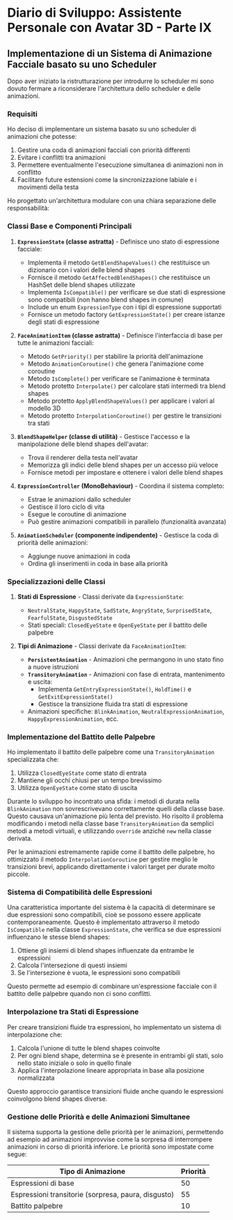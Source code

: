 # Diario di Sviluppo: Assistente Personale con Avatar 3D - Parte IX

## Implementazione di un Sistema di Animazione Facciale basato su uno Scheduler

Dopo aver iniziato la ristrutturazione per introdurre lo scheduler mi sono dovuto fermare a riconsiderare l'architettura dello scheduler e delle animazioni.

### Requisiti

Ho deciso di implementare un sistema basato su uno scheduler di animazioni che potesse:
1. Gestire una coda di animazioni facciali con priorità differenti
2. Evitare i conflitti tra animazioni
3. Permettere eventualmente l'esecuzione simultanea di animazioni non in conflitto
4. Facilitare future estensioni come la sincronizzazione labiale e i movimenti della testa

Ho progettato un'architettura modulare con una chiara separazione delle responsabilità:

### Classi Base e Componenti Principali

1. **`ExpressionState` (classe astratta)** - Definisce uno stato di espressione facciale:
   - Implementa il metodo `GetBlendShapeValues()` che restituisce un dizionario con i valori delle blend shapes
   - Fornisce il metodo `GetAffectedBlendShapes()` che restituisce un HashSet delle blend shapes utilizzate
   - Implementa `IsCompatible()` per verificare se due stati di espressione sono compatibili (non hanno blend shapes in comune)
   - Include un enum `ExpressionType` con i tipi di espressione supportati
   - Fornisce un metodo factory `GetExpressionState()` per creare istanze degli stati di espressione

2. **`FaceAnimationItem` (classe astratta)** - Definisce l'interfaccia di base per tutte le animazioni facciali:
   - Metodo `GetPriority()` per stabilire la priorità dell'animazione
   - Metodo `AnimationCoroutine()` che genera l'animazione come coroutine
   - Metodo `IsComplete()` per verificare se l'animazione è terminata
   - Metodo protetto `Interpolate()` per calcolare stati intermedi tra blend shapes
   - Metodo protetto `ApplyBlendShapeValues()` per applicare i valori al modello 3D
   - Metodo protetto `InterpolationCoroutine()` per gestire le transizioni tra stati

3. **`BlendShapeHelper` (classe di utilità)** - Gestisce l'accesso e la manipolazione delle blend shapes dell'avatar:
   - Trova il renderer della testa nell'avatar
   - Memorizza gli indici delle blend shapes per un accesso più veloce
   - Fornisce metodi per impostare e ottenere i valori delle blend shapes

4. **`ExpressionController` (MonoBehaviour)** - Coordina il sistema completo:
   - Estrae le animazioni dallo scheduler
   - Gestisce il loro ciclo di vita
   - Esegue le coroutine di animazione
   - Può gestire animazioni compatibili in parallelo (funzionalità avanzata)

5. **`AnimationScheduler` (componente indipendente)** - Gestisce la coda di priorità delle animazioni:
   - Aggiunge nuove animazioni in coda
   - Ordina gli inserimenti in coda in base alla priorità

### Specializzazioni delle Classi

1. **Stati di Espressione** - Classi derivate da `ExpressionState`:
   - `NeutralState`, `HappyState`, `SadState`, `AngryState`, `SurprisedState`, `FearfulState`, `DisgustedState`
   - Stati speciali: `ClosedEyeState` e `OpenEyeState` per il battito delle palpebre

2. **Tipi di Animazione** - Classi derivate da `FaceAnimationItem`:
   - **`PersistentAnimation`** - Animazioni che permangono in uno stato fino a nuove istruzioni
   - **`TransitoryAnimation`** - Animazioni con fase di entrata, mantenimento e uscita:
     - Implementa `GetEntryExpressionState()`, `HoldTime()` e `GetExitExpressionState()`
     - Gestisce la transizione fluida tra stati di espressione
   - Animazioni specifiche: `BlinkAnimation`, `NeutralExpressionAnimation`, `HappyExpressionAnimation`, ecc.

### Implementazione del Battito delle Palpebre

Ho implementato il battito delle palpebre come una `TransitoryAnimation` specializzata che:
1. Utilizza `ClosedEyeState` come stato di entrata
2. Mantiene gli occhi chiusi per un tempo brevissimo
3. Utilizza `OpenEyeState` come stato di uscita

Durante lo sviluppo ho incontrato una sfida: i metodi di durata nella `BlinkAnimation` non sovrescrivevano correttamente quelli della classe base. Questo causava un'animazione più lenta del previsto. Ho risolto il problema modificando i metodi nella classe base `TransitoryAnimation` da semplici metodi a metodi virtuali, e utilizzando `override` anziché `new` nella classe derivata.

Per le animazioni estremamente rapide come il battito delle palpebre, ho ottimizzato il metodo `InterpolationCoroutine` per gestire meglio le transizioni brevi, applicando direttamente i valori target per durate molto piccole.

### Sistema di Compatibilità delle Espressioni

Una caratteristica importante del sistema è la capacità di determinare se due espressioni sono compatibili, cioè se possono essere applicate contemporaneamente. Questo è implementato attraverso il metodo `IsCompatible` nella classe `ExpressionState`, che verifica se due espressioni influenzano le stesse blend shapes:

1. Ottiene gli insiemi di blend shapes influenzate da entrambe le espressioni
2. Calcola l'intersezione di questi insiemi
3. Se l'intersezione è vuota, le espressioni sono compatibili

Questo permette ad esempio di combinare un'espressione facciale con il battito delle palpebre quando non ci sono conflitti.

### Interpolazione tra Stati di Espressione

Per creare transizioni fluide tra espressioni, ho implementato un sistema di interpolazione che:
1. Calcola l'unione di tutte le blend shapes coinvolte
2. Per ogni blend shape, determina se è presente in entrambi gli stati, solo nello stato iniziale o solo in quello finale
3. Applica l'interpolazione lineare appropriata in base alla posizione normalizzata

Questo approccio garantisce transizioni fluide anche quando le espressioni coinvolgono blend shapes diverse.

### Gestione delle Priorità e delle Animazioni Simultanee

Il sistema supporta la gestione delle priorità per le animazioni, permettendo ad esempio ad animazioni improvvise come la sorpresa di interrompere animazioni in corso di priorità inferiore. Le priorità sono impostate come segue:

| Tipo di Animazione | Priorità |
|--------------------|----------|
| Espressioni di base | 50 |
| Espressioni transitorie (sorpresa, paura, disgusto) | 55 |
| Battito palpebre | 10 |
